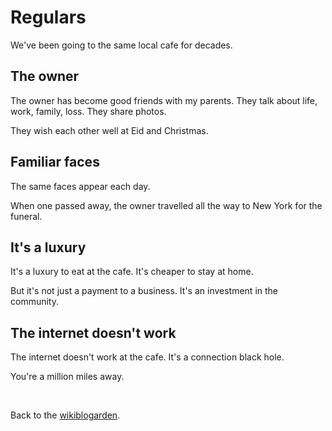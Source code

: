 # Regulars

We've been going to the same local cafe for decades.

## The owner

The owner has become good friends with my parents. They talk about life, work, family, loss. They share photos.

They wish each other well at Eid and Christmas.

## Familiar faces

The same faces appear each day.

When one passed away, the owner travelled all the way to New York for the funeral.

## It's a luxury

It's a luxury to eat at the cafe. It's cheaper to stay at home.

But it's not just a payment to a business. It's an investment in the community.

## The internet doesn't work

The internet doesn't work at the cafe. It's a connection black hole.

You're a million miles away.

<br>

Back to the [wikiblogarden](/wikiblogarden).
